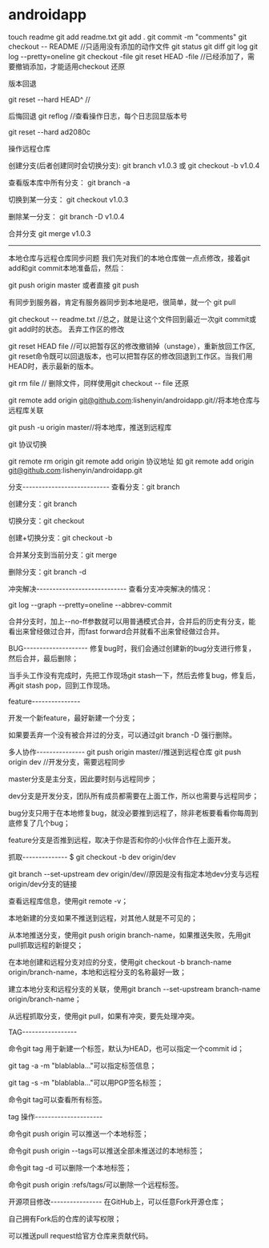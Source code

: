 # androidapp
touch readme
git add readme.txt
git add .
git commit -m "comments"
git checkout -- README //只适用没有添加的动作文件
git status
git diff
git log
git log --pretty=oneline
git checkout -file
git reset HEAD -file //已经添加了，需要撤销添加，才能适用checkout 还原


版本回退

git reset --hard HEAD^ //



后悔回退
git reflog //查看操作日志，每个日志回显版本号

git reset --hard ad2080c


操作远程仓库

创建分支(后者创建同时会切换分支):
git branch v1.0.3 或 git checkout -b v1.0.4

查看版本库中所有分支：
git branch -a

切换到某一分支：
git checkout v1.0.3

删除某一分支：
git branch -D v1.0.4

合并分支
 git merge v1.0.3
 
 ---------------------------------------------------
 本地仓库与远程仓库同步问题
 我们先对我们的本地仓库做一点点修改，接着git add和git commit本地准备后，然后：
 
 git push origin master 或者直接 git push
 
 
有同步到服务器，肯定有服务器同步到本地是吧，很简单，就一个
git pull


git checkout -- readme.txt //总之，就是让这个文件回到最近一次git commit或git add时的状态。 丢弃工作区的修改


git reset HEAD file //可以把暂存区的修改撤销掉（unstage），重新放回工作区, git reset命令既可以回退版本，也可以把暂存区的修改回退到工作区。当我们用HEAD时，表示最新的版本。


git rm file // 删除文件，同样使用git checkout -- file 还原


 git remote add origin git@github.com:lishenyin/androidapp.git//将本地仓库与远程库关联
 
 git push -u origin master//将本地库，推送到远程库
 
 
 
 git 协议切换

git remote rm origin 
git remote add origin 协议地址
如 git remote add origin git@github.com:lishenyin/androidapp.git

分支---------------------------
查看分支：git branch

创建分支：git branch <name>

切换分支：git checkout <name>

创建+切换分支：git checkout -b <name>

合并某分支到当前分支：git merge <name>

删除分支：git branch -d <name>


冲突解决----------------------------
查看分支冲突解决的情况：

git log --graph --pretty=oneline --abbrev-commit


合并分支时，加上--no-ff参数就可以用普通模式合并，合并后的历史有分支，能看出来曾经做过合并，而fast forward合并就看不出来曾经做过合并。


BUG--------------------
修复bug时，我们会通过创建新的bug分支进行修复，然后合并，最后删除；

当手头工作没有完成时，先把工作现场git stash一下，然后去修复bug，修复后，再git stash pop，回到工作现场。

feature---------------

开发一个新feature，最好新建一个分支；

如果要丢弃一个没有被合并过的分支，可以通过git branch -D <name>强行删除。


多人协作---------------
git push origin master//推送到远程仓库
git push origin dev //开发分支，需要远程同步

master分支是主分支，因此要时刻与远程同步；

dev分支是开发分支，团队所有成员都需要在上面工作，所以也需要与远程同步；

bug分支只用于在本地修复bug，就没必要推到远程了，除非老板要看看你每周到底修复了几个bug；

feature分支是否推到远程，取决于你是否和你的小伙伴合作在上面开发。


抓取--------------
$ git checkout -b dev origin/dev

git branch --set-upstream dev origin/dev//原因是没有指定本地dev分支与远程origin/dev分支的链接

查看远程库信息，使用git remote -v；

本地新建的分支如果不推送到远程，对其他人就是不可见的；

从本地推送分支，使用git push origin branch-name，如果推送失败，先用git pull抓取远程的新提交；

在本地创建和远程分支对应的分支，使用git checkout -b branch-name origin/branch-name，本地和远程分支的名称最好一致；

建立本地分支和远程分支的关联，使用git branch --set-upstream branch-name origin/branch-name；

从远程抓取分支，使用git pull，如果有冲突，要先处理冲突。

TAG-----------------

命令git tag <name>用于新建一个标签，默认为HEAD，也可以指定一个commit id；

git tag -a <tagname> -m "blablabla..."可以指定标签信息；

git tag -s <tagname> -m "blablabla..."可以用PGP签名标签；

命令git tag可以查看所有标签。

tag 操作---------------------

命令git push origin <tagname>可以推送一个本地标签；

命令git push origin --tags可以推送全部未推送过的本地标签；

命令git tag -d <tagname>可以删除一个本地标签；

命令git push origin :refs/tags/<tagname>可以删除一个远程标签。


开源项目修改----------------
在GitHub上，可以任意Fork开源仓库；

自己拥有Fork后的仓库的读写权限；

可以推送pull request给官方仓库来贡献代码。
